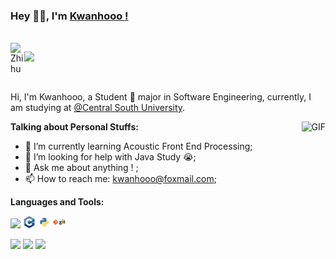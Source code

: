 ### Hey 👋🏽, I'm [Kwanhooo !](http://120.78.235.195) 

<br/>

<a href="https://www.zhihu.com/people/hao-hao-57-40">
  <img align="left" alt="Zhihu" width="22px" src="https://cdn2.iconfinder.com/data/icons/social-media-flat-7/64/Social-media_Zhihu-512.png" />
</a>


![](https://visitor-badge.glitch.me/badge?page_id=Kwanhooo.Kwanhooo)

<br/>

Hi, I'm Kwanhooo, a Student 🎒 major in Software Engineering, currently, I am studying at [@Central South University](https://www.csu.edu.cn/).

  <img align="right" alt="GIF" src="https://media.giphy.com/media/836HiJc7pgzy8iNXCn/giphy.gif" />

**Talking about Personal Stuffs:**

- 🌱 I’m currently learning Acoustic Front End Processing; 
- 🤔 I’m looking for help with Java Study 😭;
- 💬 Ask me about anything ! ;
- 📫 How to reach me: kwanhooo@foxmail.com;

**Languages and Tools:**  

<code><img height="20" src="https://cdn4.iconfinder.com/data/icons/logos-and-brands/512/181_Java_logo_logos-512.png"></code>
<code><img height="20" src="https://raw.githubusercontent.com/github/explore/80688e429a7d4ef2fca1e82350fe8e3517d3494d/topics/cpp/cpp.png"></code>
<code><img height="20" src="https://raw.githubusercontent.com/github/explore/80688e429a7d4ef2fca1e82350fe8e3517d3494d/topics/python/python.png"></code>
<code><img height="20" src="https://raw.githubusercontent.com/github/explore/80688e429a7d4ef2fca1e82350fe8e3517d3494d/topics/git/git.png"></code>

![](https://github-readme-stats.vercel.app/api?username=Kwanhooo&theme=radical&show_icons=true&count_private=true&include_all_commits=true) ![](https://github-readme-stats.vercel.app/api/top-langs/?username=Kwanhooo&hide=html&layout=compact&theme=radical)
![](https://github-profile-summary-cards.vercel.app/api/cards/profile-details?username=Kwanhooo&theme=monokai&count_private=true&include_all_commits=true)
